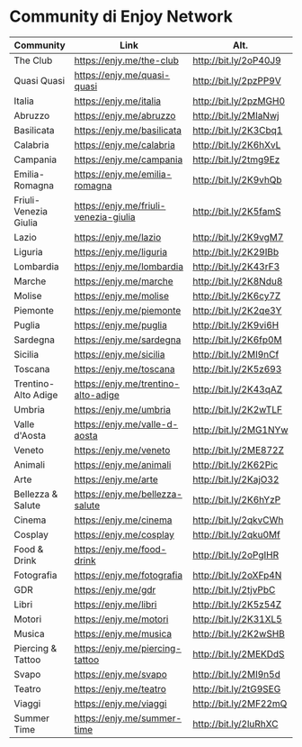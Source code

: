 # Community di Enjoy Network

| Community | Link | Alt. |
| --- | --- | --- |
| The Club | https://enjy.me/the-club | http://bit.ly/2oP40J9 |
| Quasi Quasi | https://enjy.me/quasi-quasi | http://bit.ly/2pzPP9V |
| Italia | https://enjy.me/italia | http://bit.ly/2pzMGH0 |
| Abruzzo | https://enjy.me/abruzzo | http://bit.ly/2MIaNwj |
| Basilicata | https://enjy.me/basilicata | http://bit.ly/2K3Cbq1 |
| Calabria | https://enjy.me/calabria | http://bit.ly/2K6hXvL |
| Campania | https://enjy.me/campania | http://bit.ly/2tmg9Ez |
| Emilia-Romagna | https://enjy.me/emilia-romagna | http://bit.ly/2K9vhQb |
| Friuli-Venezia Giulia | https://enjy.me/friuli-venezia-giulia | http://bit.ly/2K5famS |
| Lazio | https://enjy.me/lazio | http://bit.ly/2K9vgM7 |
| Liguria | https://enjy.me/liguria | http://bit.ly/2K29IBb |
| Lombardia | https://enjy.me/lombardia | http://bit.ly/2K43rF3 |
| Marche | https://enjy.me/marche | http://bit.ly/2K8Ndu8 |
| Molise | https://enjy.me/molise | http://bit.ly/2K6cy7Z |
| Piemonte | https://enjy.me/piemonte | http://bit.ly/2K2qe3Y |
| Puglia | https://enjy.me/puglia | http://bit.ly/2K9vi6H |
| Sardegna | https://enjy.me/sardegna | http://bit.ly/2K6fp0M |
| Sicilia | https://enjy.me/sicilia | http://bit.ly/2MI9nCf |
| Toscana | https://enjy.me/toscana | http://bit.ly/2K5z693 |
| Trentino-Alto Adige | https://enjy.me/trentino-alto-adige | http://bit.ly/2K43qAZ |
| Umbria | https://enjy.me/umbria | http://bit.ly/2K2wTLF |
| Valle d'Aosta | https://enjy.me/valle-d-aosta | http://bit.ly/2MG1NYw |
| Veneto | https://enjy.me/veneto | http://bit.ly/2ME872Z |
| Animali | https://enjy.me/animali | http://bit.ly/2K62Pic |
| Arte | https://enjy.me/arte | http://bit.ly/2KajO32 |
| Bellezza & Salute | https://enjy.me/bellezza-salute | http://bit.ly/2K6hYzP |
| Cinema | https://enjy.me/cinema | http://bit.ly/2qkvCWh |
| Cosplay | https://enjy.me/cosplay | http://bit.ly/2qku0Mf |
| Food & Drink | https://enjy.me/food-drink | http://bit.ly/2oPgIHR |
| Fotografia | https://enjy.me/fotografia | http://bit.ly/2oXFp4N |
| GDR | https://enjy.me/gdr | http://bit.ly/2tjvPbC |
| Libri | https://enjy.me/libri | http://bit.ly/2K5z54Z |
| Motori | https://enjy.me/motori | http://bit.ly/2K31XL5 |
| Musica | https://enjy.me/musica | http://bit.ly/2K2wSHB |
| Piercing & Tattoo | https://enjy.me/piercing-tattoo | http://bit.ly/2MEKDdS |
| Svapo | https://enjy.me/svapo | http://bit.ly/2MI9n5d |
| Teatro | https://enjy.me/teatro | http://bit.ly/2tG9SEG |
| Viaggi | https://enjy.me/viaggi | http://bit.ly/2MF22mQ |
| Summer Time | https://enjy.me/summer-time | http://bit.ly/2luRhXC |